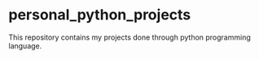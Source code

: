 # personal_python_projects
This repository contains my projects done through python programming language. 

